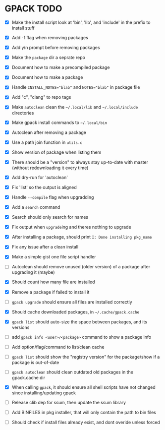# GPACK TODO

 - [x] Make the install script look at 'bin', 'lib', and 'include' in the prefix to install stuff
 - [x] Add -f flag when removing packages
 - [x] Add y/n prompt before removing packages
 - [x] Make the `package` dir a seprate repo
 - [x] Document how to make a precompiled package
 - [x] Document how to make a package
 - [x] Handle `INSTALL_NOTES="blab"` and `NOTES="blab"` in package file
 - [x] Add "c", "clang" to repo tags
 - [x] Make `autoclean` clean the `~/.local/lib` and `~/.local/include` directories
 - [x] Make gpack install commands to `~/.local/bin`
 - [x] Autoclean after removing a package
 - [x] Use a path join function in `utils.c`
 - [x] Show version of package when listing them
 - [x] There should be a "version" to always stay up-to-date with master (without redownloading it every time)
 - [x] Add dry-run for 'autoclean'
 - [x] Fix 'list' so the output is aligned
 - [x] Handle `--compile` flag when upgradding
 - [x] Add a `search` command
 - [x] Search should only search for names
 - [x] Fix output when `upgrade`ing and theres nothing to upgrade
 - [x] After installing a package, should print `I: Done installing pkg_name`
 - [x] Fix any issue after a clean install
 - [x] Make a simple gist one file script handler
 - [ ] Autoclean should remove unused (older version) of a package after upgrading it (maybe)
 - [x] Should count how many file are installed
 - [x] Remove a package if failed to install it
 - [ ] `gpack upgrade` should ensure all files are installed correctly
 - [x] Should cache downloaded packages, in `~/.cache/gpack.cache`
 - [x] `gpack list` should auto-size the space between packages, and its versions
 - [ ] add `gpack info <user>/<package>` command to show a package info
 - [ ] Add option/flag/command to list/clean cache
 - [ ] `gpack list` should show the "registry version" for the package/show if a package is out-of-date
 - [ ] `gpack autoclean` should clean outdated old packages in the gpack.cache dir
 - [x] When calling `gpack`, it should ensure all shell scripts have not changed since installing/updating gpack
 - [ ] Release clib dep for ssum, then update the ssum library
 - [ ] Add BINFILES in pkg installer, that will only contain the path to bin files
 - [ ] Should check if install files already exist, and dont overide unless forced

